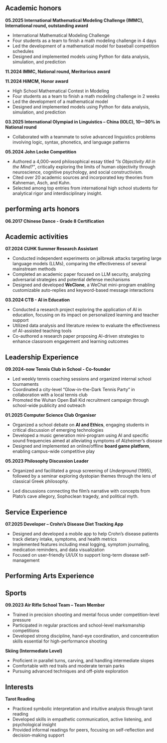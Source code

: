 ## Academic honors 
**05.2025 International Mathematical Modeling Challenge (IMMC), International round,  outstanding award**
- International Mathematical Modeling Challenge 
- Four students as a team to finish a math modeling challenge in 4 days
- Led the development of a mathematical model for baseball competition schedules
- Designed and implemented models using Python for data analysis, simulation, and prediction
  
**11.2024 IMMC, National round, Meritorious award**

**11.2024 HiMCM, Honor award**
- High School Mathematical Contest in Modeling
- Four students as a team to finish a math modeling challenge in 2 weeks
- Led the development of a mathematical model
- Designed and implemented models using Python for data analysis, simulation, and prediction

**03.2025  International Olympiad in Linguistics – China (IOLC), 10—30% in National round**
- Collaborated with a teammate to solve advanced linguistics problems involving logic, syntax, phonetics, and language patterns

**05.2024 John Locke Competition**
- Authored a 4,000-word philosophical essay titled _“Is Objectivity All in the Mind?”_, critically exploring the limits of human objectivity through neuroscience, cognitive psychology, and social constructivism.
- Cited over 20 academic sources and incorporated key theories from Kahneman, Asch, and Kuhn.
- Selected among top entries from international high school students for analytical rigor and interdisciplinary insight.

## performing arts honors
**06.2017 Chinese Dance - Grade 8 Certification**

## Academic activities
**07.2024 CUHK Summer Research Assistant**
- Conducted independent experiments on jailbreak attacks targeting large language models (LLMs), comparing the effectiveness of several mainstream methods
- Completed an academic paper focused on LLM security, analyzing adversarial strategies and potential defense mechanisms
- Designed and developed **WeClone**, a WeChat mini-program enabling customizable auto-replies and keyword-based message interactions

**03.2024 CTB - AI in Education**
- Conducted a research project exploring the application of AI in education, focusing on its impact on personalized learning and teacher support
- Utilized data analysis and literature review to evaluate the effectiveness of AI-assisted teaching tools
- Co-authored a research paper proposing AI-driven strategies to enhance classroom engagement and learning outcomes

## Leadership Experience
**09.2024-now Tennis Club in School - Co-founder**
- Led weekly tennis coaching sessions and organized internal school tournaments
- Coordinated a city-level “Glow-in-the-Dark Tennis Party” in collaboration with a local tennis club
- Promoted the Wuhan Open Ball Kid recruitment campaign through school-wide publicity and outreach

**01.2025 Computer Science Club Organiser**
- Organized a school debate on **AI and Ethics**, engaging students in critical discussion of emerging technologies
- Developed a music generation mini-program using AI and specific sound frequencies aimed at alleviating symptoms of Alzheimer’s disease
- Designed and implemented an online/offline **board game platform**, enabling campus-wide competitive play

**05.2023 Philosophy Discussion Leader**
- Organized and facilitated a group screening of _Underground_ (1995), followed by a seminar exploring dystopian themes through the lens of classical Greek philosophy.
    
- Led discussions connecting the film’s narrative with concepts from Plato’s cave allegory, Sophoclean tragedy, and political myth.
## Service Experience
**07.2025 Developer – Crohn’s Disease Diet Tracking App**
- Designed and developed a mobile app to help Crohn’s disease patients track dietary intake, symptoms, and health metrics
- Implemented features including meal logging, symptom journaling, medication reminders, and data visualization
- Focused on user-friendly UI/UX to support long-term disease self-management

## Performing Arts Experience
## Sports
**09.2023 Air Rifle School Team – Team Member**
- Trained in precision shooting and mental focus under competition-level pressure
- Participated in regular practices and school-level marksmanship competitions
- Developed strong discipline, hand-eye coordination, and concentration skills essential for high-performance shooting

**Skiing (Intermediate Level)**
- Proficient in parallel turns, carving, and handling intermediate slopes
- Comfortable with red trails and moderate terrain parks
- Pursuing advanced techniques and off-piste exploration

## Interests
**Tarot Reading**
- Practiced symbolic interpretation and intuitive analysis through tarot reading    
- Developed skills in empathetic communication, active listening, and psychological insight
- Provided informal readings for peers, focusing on self-reflection and decision-making support


